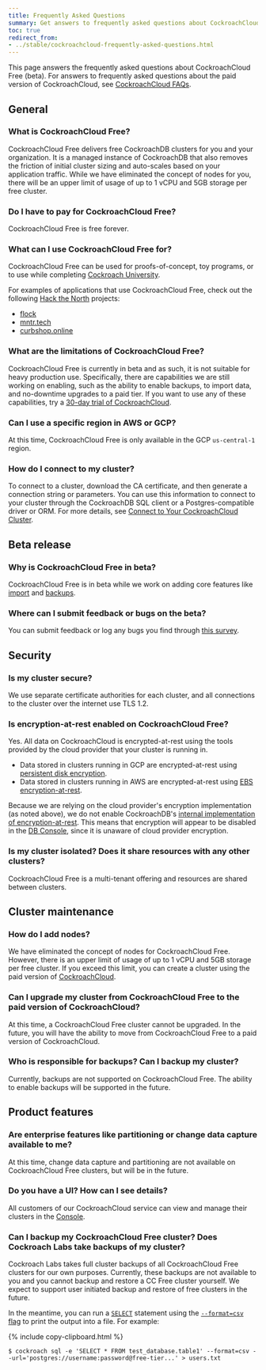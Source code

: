```yaml
---
title: Frequently Asked Questions
summary: Get answers to frequently asked questions about CockroachCloud Free (beta)
toc: true
redirect_from:
- ../stable/cockroachcloud-frequently-asked-questions.html
---
```


This page answers the frequently asked questions about CockroachCloud Free (beta). For answers to frequently asked questions about the paid version of CockroachCloud, see [CockroachCloud FAQs](frequently-asked-questions.html).

## General

### What is CockroachCloud Free?

CockroachCloud Free delivers free CockroachDB clusters for you and your organization. It is a managed instance of CockroachDB that also removes the friction of initial cluster sizing and auto-scales based on your application traffic. While we have eliminated the concept of nodes for you, there will be an upper limit of usage of up to 1 vCPU and 5GB storage per free cluster.

### Do I have to pay for CockroachCloud Free?

CockroachCloud Free is free forever.

### What can I use CockroachCloud Free for?

CockroachCloud Free can be used for proofs-of-concept, toy programs, or to use while completing [Cockroach University](https://www.cockroachlabs.com/cockroach-university/).

For examples of applications that use CockroachCloud Free, check out the following [Hack the North](https://hackthenorth.com/) projects:

- [flock](https://devpost.com/software/flock-figure-out-what-film-to-watch-with-friends)
- [mntr.tech](https://devpost.com/software/mntr-tech)
- [curbshop.online](https://devpost.com/software/curbshop-online)

### What are the limitations of CockroachCloud Free?

CockroachCloud Free is currently in beta and as such, it is not suitable for heavy production use. Specifically, there are capabilities we are still working on enabling, such as the ability to enable backups, to import data, and no-downtime upgrades to a paid tier. If you want to use any of these capabilities, try a [30-day trial of CockroachCloud](quickstart-trial-cluster.html).

### Can I use a specific region in AWS or GCP?

At this time, CockroachCloud Free is only available in the GCP `us-central-1` region.

### How do I connect to my cluster?

To connect to a cluster, download the CA certificate, and then generate a connection string or parameters. You can use this information to connect to your cluster through the CockroachDB SQL client or a Postgres-compatible driver or ORM. For more details, see [Connect to Your CockroachCloud Cluster](connect-to-your-cluster.html).

## Beta release

### Why is CockroachCloud Free in beta?

CockroachCloud Free is in beta while we work on adding core features like [import](../v20.2/import.html) and [backups](backups-page.html).

### Where can I submit feedback or bugs on the beta?

You can submit feedback or log any bugs you find through [this survey](https://cockroachlabs.typeform.com/to/gvCcF14q).

## Security

### Is my cluster secure?

We use separate certificate authorities for each cluster, and all connections to the cluster over the internet use TLS 1.2.

### Is encryption-at-rest enabled on CockroachCloud Free?

Yes. All data on CockroachCloud is encrypted-at-rest using the tools provided by the cloud provider that your cluster is running in.

- Data stored in clusters running in GCP are encrypted-at-rest using [persistent disk encryption](https://cloud.google.com/compute/docs/disks#pd_encryption).
- Data stored in clusters running in AWS are encrypted-at-rest using [EBS encryption-at-rest](https://docs.aws.amazon.com/AWSEC2/latest/UserGuide/EBSEncryption.html).

Because we are relying on the cloud provider's encryption implementation (as noted above), we do not enable CockroachDB's [internal implementation of encryption-at-rest](../v20.2/encryption.html#encryption-at-rest-enterprise). This means that encryption will appear to be disabled in the [DB Console](../v20.2/ui-overview.html), since it is unaware of cloud provider encryption.

### Is my cluster isolated? Does it share resources with any other clusters?

CockroachCloud Free is a multi-tenant offering and resources are shared between clusters.

## Cluster maintenance

### How do I add nodes?

We have eliminated the concept of nodes for CockroachCloud Free. However, there is an upper limit of usage of up to 1 vCPU and 5GB storage per free cluster. If you exceed this limit, you can create a cluster using the paid version of [CockroachCloud](create-your-cluster.html).

### Can I upgrade my cluster from CockroachCloud Free to the paid version of CockroachCloud?

At this time, a CockroachCloud Free cluster cannot be upgraded. In the future, you will have the ability to move from CockroachCloud Free to a paid version of CockroachCloud.

### Who is responsible for backups? Can I backup my cluster?

Currently, backups are not supported on CockroachCloud Free. The ability to enable backups will be supported in the future.

## Product features

### Are enterprise features like partitioning or change data capture available to me?

At this time, change data capture and partitioning are not available on CockroachCloud Free clusters, but will be in the future.

### Do you have a UI? How can I see details?

All customers of our CockroachCloud service can view and manage their clusters in the [Console](https://cockroachlabs.cloud/).

### Can I backup my CockroachCloud Free cluster? Does Cockroach Labs take backups of my cluster?

Cockroach Labs takes full cluster backups of all CockroachCloud Free clusters for our own purposes. Currently, these backups are not available to you and you cannot backup and restore a CC Free cluster yourself. We expect to support user initiated backup and restore of free clusters in the future.

In the meantime, you can run a [`SELECT`](../v20.2/select.html) statement using the [`--format=csv` flag](../v20.2/cockroach-sql.html#general) to print the output into a file. For example:

{% include copy-clipboard.html %}
~~~
$ cockroach sql -e 'SELECT * FROM test_database.table1' --format=csv --url='postgres://username:password@free-tier...' > users.txt
~~~
